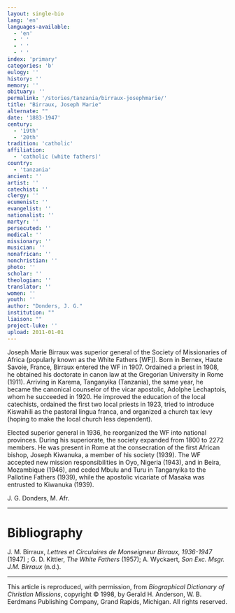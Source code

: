 ```yaml
---
layout: single-bio
lang: 'en'
languages-available:
  - 'en'
  - ' '
  - ' '
  - ' '
index: 'primary'
categories: 'b'
eulogy: ''
history: ''
memory: ''
obituary: ''
permalink: '/stories/tanzania/birraux-josephmarie/'
title: "Birraux, Joseph Marie"
alternate: ""
date: '1883-1947'
century:
  - '19th'
  - '20th'
tradition: 'catholic'
affiliation:
  - 'catholic (white fathers)'
country:
  - 'tanzania'
ancient: ''
artist: ''
catechist: ''
clergy: ''
ecumenist: ''
evangelist: ''
nationalist: ''
martyr: ''
persecuted: ''
medical: ''
missionary: ''
musician: ''
nonafrican: ''
nonchristian: ''
photo: ''
scholar: ''
theologian: ''
translator: ''
women: ''
youth: ''
author: "Donders, J. G."
institution: ""
liaison: ""
project-luke: ''
upload: 2011-01-01
---
```




Joseph Marie Birraux was superior general of the Society of Missionaries of Africa (popularly known as the White Fathers [WF]). Born in Bernex, Haute Savoie, France, Birraux entered the WF in 1907. Ordained a priest in 1908, he obtained his doctorate in canon law at the Gregorian University in Rome (1911). Arriving in Karema, Tanganyika (Tanzania), the same year, he became the canonical counselor of the vicar apostolic, Adolphe Lechaptois, whom he succeeded in 1920. He improved the education of the local catechists, ordained the first two local priests in 1923, tried to introduce Kiswahili as the pastoral lingua franca, and organized a church tax levy (hoping to make the local church less dependent).

Elected superior general in 1936, he reorganized the WF into national provinces. During his superiorate, the society expanded from 1800 to 2272 members. He was present in Rome at the consecration of the first African bishop, Joseph Kiwanuka, a member of his society (1939). The WF accepted new mission responsibilities in Oyo, Nigeria (1943), and in Beira, Mozambique (1946), and ceded Mbulu and Turu in Tanganyika to the Pallotine Fathers (1939), while the apostolic vicariate of Masaka was entrusted to Kiwanuka (1939).

J. G. Donders, M. Afr.

---

# Bibliography

J. M. Birraux, *Lettres et Circulaires de Monseigneur Birraux, 1936-1947* (1947) ; G. D. Kittler, *The White Fathers* (1957); A. Wyckaert, *Son Exc. Msgr. J.M. Birraux* (n.d.).

---

This article is reproduced, with permission, from *Biographical Dictionary of Christian Missions*, copyright © 1998, by Gerald H. Anderson, W. B. Eerdmans Publishing Company, Grand Rapids, Michigan. All rights reserved.